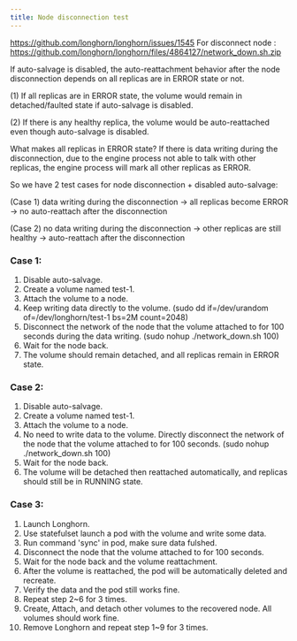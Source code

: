 ```yaml
---
title: Node disconnection test
---
```

https://github.com/longhorn/longhorn/issues/1545
For disconnect node : https://github.com/longhorn/longhorn/files/4864127/network_down.sh.zip

If auto-salvage is disabled, the auto-reattachment behavior after the node disconnection depends on all replicas are in ERROR state or not.

(1) If all replicas are in ERROR state, the volume would remain in detached/faulted state if auto-salvage is disabled.

(2) If there is any healthy replica, the volume would be auto-reattached even though auto-salvage is disabled.

What makes all replicas in ERROR state? If there is data writing during the disconnection, due to the engine process not able to talk with other replicas, the engine process will mark all other replicas as ERROR.

So we have 2 test cases for node disconnection + disabled auto-salvage:

(Case 1) data writing during the disconnection -> all replicas become ERROR -> no auto-reattach after the disconnection

(Case 2) no data writing during the disconnection -> other replicas are still healthy -> auto-reattach after the disconnection

### Case 1:
1. Disable auto-salvage.
2. Create a volume named test-1.
3. Attach the volume to a node.
4. Keep writing data directly to the volume. (sudo dd if=/dev/urandom of=/dev/longhorn/test-1 bs=2M count=2048)
5. Disconnect the network of the node that the volume attached to for 100 seconds during the data writing. (sudo nohup ./network_down.sh 100)
6. Wait for the node back.
7. The volume should remain detached, and all replicas remain in ERROR state.

### Case 2:
1. Disable auto-salvage.
2. Create a volume named test-1.
3. Attach the volume to a node.
4. No need to write data to the volume. Directly disconnect the network of the node that the volume attached to for 100 seconds. (sudo nohup ./network_down.sh 100)
5. Wait for the node back.
6. The volume will be detached then reattached automatically, and replicas should still be in RUNNING state.

### Case 3:
1. Launch Longhorn.
2. Use statefulset launch a pod with the volume and write some data.
3. Run command 'sync' in pod, make sure data fulshed.
4. Disconnect the node that the volume attached to for 100 seconds.
5. Wait for the node back and the volume reattachment.
6. After the volume is reattached, the pod will be automatically deleted and recreate.
7. Verify the data and the pod still works fine.
8. Repeat step 2~6 for 3 times.
9. Create, Attach, and detach other volumes to the recovered node. All volumes should work fine.
10. Remove Longhorn and repeat step 1~9 for 3 times.
